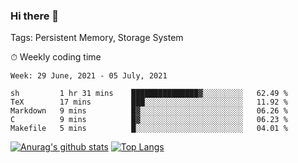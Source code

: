 ### Hi there 👋

Tags: Persistent Memory, Storage System

<!--

[![Anurag's github stats](https://github-readme-stats.vercel.app/api?username=wwyf)](https://github.com/anuraghazra/github-readme-stats)

[![Anurag's github stats](https://github-readme-stats.vercel.app/api?username=wwyf&count_private=true)](https://github.com/anuraghazra/github-readme-stats)


[![Top Langs](https://github-readme-stats.vercel.app/api/top-langs/?username=wwyf&count_private=true&&hide=jupyter%20notebook,html)](https://github.com/anuraghazra/github-readme-stats)



-->


⏱ Weekly coding time

<!--START_SECTION:waka-->
```text
Week: 29 June, 2021 - 05 July, 2021

sh         1 hr 31 mins    ███████████████▓░░░░░░░░░   62.49 % 
TeX        17 mins         ███░░░░░░░░░░░░░░░░░░░░░░   11.92 % 
Markdown   9 mins          █▓░░░░░░░░░░░░░░░░░░░░░░░   06.26 % 
C          9 mins          █▓░░░░░░░░░░░░░░░░░░░░░░░   06.23 % 
Makefile   5 mins          █░░░░░░░░░░░░░░░░░░░░░░░░   04.01 % 
```
<!--END_SECTION:waka-->



[![Anurag's github stats](https://github-readme-stats.vercel.app/api?username=wwyf&count_private=true&show_icons=true&hide_border=true)](https://github.com/anuraghazra/github-readme-stats) [![Top Langs](https://github-readme-stats.vercel.app/api/top-langs/?username=wwyf&count_private=true&hide=jupyter%20notebook,html,OpenEdge%20ABL&langs_count=10&layout=compact&hide_border=true)](https://github.com/anuraghazra/github-readme-stats)

<!--

[![willianrod's wakatime stats](https://github-readme-stats.vercel.app/api/wakatime?username=wwyf)](https://github.com/anuraghazra/github-readme-stats)


-->
